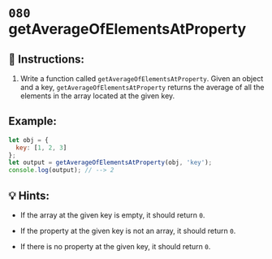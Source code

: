 # `080` getAverageOfElementsAtProperty

## 📝 Instructions:

1. Write a function called `getAverageOfElementsAtProperty`. Given an object and a key, `getAverageOfElementsAtProperty` returns the average of all the elements in the array located at the given key. 

## Example:

```js
let obj = {
  key: [1, 2, 3]
};
let output = getAverageOfElementsAtProperty(obj, 'key');
console.log(output); // --> 2
```

## 💡 Hints:

+ If the array at the given key is empty, it should return `0`.

+ If the property at the given key is not an array, it should return `0`.

+ If there is no property at the given key, it should return `0`.
